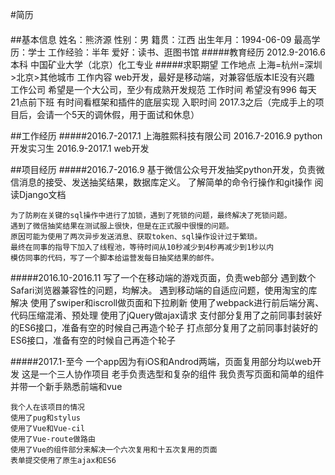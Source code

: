 #简历
####

##基本信息
    姓名：熊济源  性别：男  籍贯：江西  出生年月：1994-06-09  最高学历：学士  工作经验：半年 爱好：读书、逛图书馆
#####教育经历
    2012.9-2016.6 本科 中国矿业大学（北京）化工专业
#####求职期望
    工作地点 上海=杭州=深圳>北京>其他城市
    工作内容 web开发，最好是移动端，对兼容低版本IE没有兴趣
    工作公司 希望是一个大公司，至少有成熟开发规范
    工作时间 希望没有996 每天21点前下班 有时间看框架和插件的底层实现
    入职时间 2017.3之后（完成手上的项目后，会请一个5天的调休假，用于面试和休息）

##工作经历
#####2016.7-2017.1 上海胜熙科技有限公司
    2016.7-2016.9 python开发实习生
    2016.9-2017.1 web开发

##项目经历
#####2016.7-2016.9 基于微信公众号开发抽奖python开发，负责微信消息的接受、发送抽奖结果，数据库定义。
    了解简单的命令行操作和git操作
    阅读Django文档
    
    为了防刷在关键的sql操作中进行了加锁，遇到了死锁的问题，最终解决了死锁问题。
    遇到了微信抽奖结果在测试服上很快，但是在正式服中很慢的问题。
    原因可能为使用了两次异步发送消息、获取token、sql操作设计过于繁琐。
    最终在同事的指导下加入了线程池，等待时间从10秒减少到4秒再减少到1秒以内
    模仿同事的代码，写了一个脚本给运营发每日抽奖结果的邮件。

#####2016.10-2016.11 写了一个在移动端的游戏页面，负责web部分
    遇到数个Safari浏览器兼容性的问题，均解决。
    遇到移动端的自适应问题，使用淘宝的库解决
    使用了swiper和iscroll做页面和下拉刷新
    使用了webpack进行前后端分离、代码压缩混淆、预处理
    使用了jQuery做ajax请求
    支付部分复用了之前同事封装好的ES6接口，准备有空的时候自己再造个轮子
    打点部分复用了之前同事封装好的ES6接口，准备有空的时候自己再造个轮子
    
#####2017.1-至今 一个app因为有iOS和Androd两端，页面复用部分均以web开发
    这是一个三人协作项目
    老手负责选型和复杂的组件
    我负责写页面和简单的组件
    并带一个新手熟悉前端和vue
    
    我个人在该项目的情况
    使用了pug和stylus
    使用了Vue和Vue-cil
    使用了Vue-route做路由
    使用了Vue的组件部分来解决一个六次复用和十五次复用的页面
    表单提交使用了原生ajax和ES6
